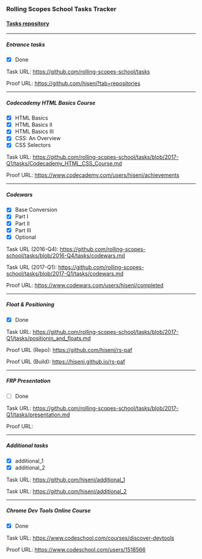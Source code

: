 ### Rolling Scopes School Tasks Tracker

#### [Tasks repository](https://github.com/rolling-scopes-school/tasks)

---

##### Entrance tasks
- [x] Done

Task URL: https://github.com/rolling-scopes-school/tasks

Proof URL: https://github.com/hiseni?tab=repositories

---

##### Codecademy HTML Basics Course
- [x] HTML Basics
- [x] HTML Basics II
- [x] HTML Basics III
- [x] CSS: An Overview
- [x] CSS Selectors

Task URL: https://github.com/rolling-scopes-school/tasks/blob/2017-Q1/tasks/Codecademy_HTML_CSS_Course.md

Proof URL: https://www.codecademy.com/users/hiseni/achievements

---

##### Codewars
- [x] Base Conversion
- [x] Part I
- [x] Part II
- [x] Part III
- [x] Optional

Task URL (2016-Q4): https://github.com/rolling-scopes-school/tasks/blob/2016-Q4/tasks/codewars.md

Task URL (2017-Q1): https://github.com/rolling-scopes-school/tasks/blob/2017-Q1/tasks/codewars.md

Proof URL: https://www.codewars.com/users/hiseni/completed

---

##### Float & Positioning
- [x] Done

Task URL: https://github.com/rolling-scopes-school/tasks/blob/2017-Q1/tasks/positionin_and_floats.md

Proof URL (Repo): https://github.com/hiseni/rs-paf

Proof URL (Build): https://hiseni.github.io/rs-paf

---

##### FRP Presentation
- [ ] Done

Task URL: https://github.com/rolling-scopes-school/tasks/blob/2017-Q1/tasks/presentation.md

Proof URL:

---

##### Additional tasks
- [x] additional_1
- [x] additional_2

Task URL: https://github.com/hiseni/additional_1

Task URL: https://github.com/hiseni/additional_2

---

##### Chrome Dev Tools Online Course
- [x] Done

Task URL: https://www.codeschool.com/courses/discover-devtools

Proof URL: https://www.codeschool.com/users/1518566
